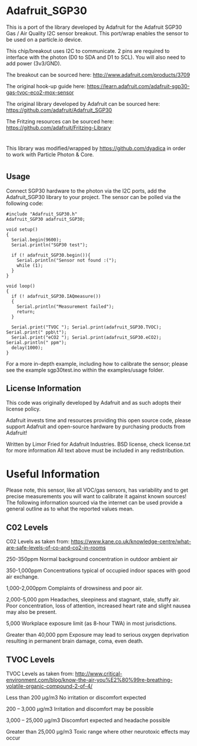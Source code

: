 # Adafruit_SGP30

This is a port of the library developed by Adafruit for the Adafruit SGP30 Gas / Air Quality I2C sensor breakout. This port/wrap enables the sensor to be used on a particle.io device.

This chip/breakout uses I2C to communicate. 2 pins are required to interface with the photon (D0 to SDA and D1 to SCL). You will also need to add power (3v3/GND).

The breakout can be sourced here: http://www.adafruit.com/products/3709

The original hook-up guide here: https://learn.adafruit.com/adafruit-sgp30-gas-tvoc-eco2-mox-sensor

The original library developed by Adafruit can be sourced here: https://github.com/adafruit/Adafruit_SGP30

The Fritzing resources can be sourced here: https://github.com/adafruit/Fritzing-Library

#

This library was modified/wrapped by https://github.com/dyadica in order to work with Particle Photon & Core.

#

## Usage

Connect SGP30 hardware to the photon via the I2C ports, add the Adafruit_SGP30 library to your project. The sensor can be polled via the following code:

```
#include "Adafruit_SGP30.h"
Adafruit_SGP30 adafruit_SGP30;

void setup()
{
  Serial.begin(9600);
  Serial.println("SGP30 test");

  if (! adafruit_SGP30.begin()){
    Serial.println("Sensor not found :(");
    while (1);
  }
}

void loop()
{
  if (! adafruit_SGP30.IAQmeasure())
  {
    Serial.println("Measurement failed");
    return;
  }

  Serial.print("TVOC "); Serial.print(adafruit_SGP30.TVOC); Serial.print(" ppb\t");
  Serial.print("eCO2 "); Serial.print(adafruit_SGP30.eCO2); Serial.println(" ppm");
  delay(1000);
}

```
For a more in-depth example, including how to calibrate the sensor; please see the example sgp30test.ino within the examples/usage folder.

## License Information

This code was originally developed by Adafruit and as such adopts their license policy.

Adafruit invests time and resources providing this open source code, please support Adafruit and open-source hardware by purchasing products from Adafruit!

Written by Limor Fried for Adafruit Industries.
BSD license, check license.txt for more information All text above must be included in any redistribution.

# Useful Information

Please note, this sensor, like all VOC/gas sensors, has variability and to get precise measurements you will want to calibrate it against known sources! The following information sourced via the internet can be used provide a general outline as to what the reported values mean.

## C02 Levels

C02 Levels as taken from: https://www.kane.co.uk/knowledge-centre/what-are-safe-levels-of-co-and-co2-in-rooms

250-350ppm	Normal background concentration in outdoor ambient air

350-1,000ppm	Concentrations typical of occupied indoor spaces with good air exchange.

1,000-2,000ppm	Complaints of drowsiness and poor air.

2,000-5,000 ppm	Headaches, sleepiness and stagnant, stale, stuffy air. Poor concentration, loss of attention, increased heart rate and slight nausea may also be present.

5,000	Workplace exposure limit (as 8-hour TWA) in most jurisdictions.

Greater than 40,000 ppm	Exposure may lead to serious oxygen deprivation resulting in permanent brain damage, coma, even death.

## TVOC Levels

TVOC Levels as taken from: http://www.critical-environment.com/blog/know-the-air-you%E2%80%99re-breathing-volatile-organic-compound-2-of-4/

Less than 200 µg/m3	No irritation or discomfort expected

200 – 3,000 µg/m3	Irritation and discomfort may be possible

3,000 – 25,000 µg/m3	Discomfort expected and headache possible

Greater than 25,000 µg/m3	Toxic range where other neurotoxic effects may occur
